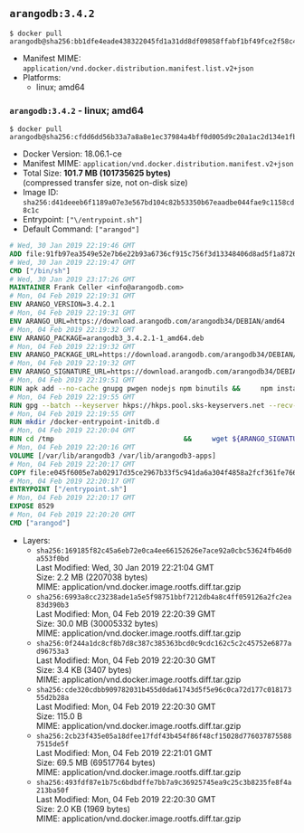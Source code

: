 ## `arangodb:3.4.2`

```console
$ docker pull arangodb@sha256:bb1dfe4eade438322045fd1a31dd8df09858ffabf1bf49fce2f58c4b9f842b43
```

-	Manifest MIME: `application/vnd.docker.distribution.manifest.list.v2+json`
-	Platforms:
	-	linux; amd64

### `arangodb:3.4.2` - linux; amd64

```console
$ docker pull arangodb@sha256:cfdd6dd56b33a7a8a8e1ec37984a4bff0d005d9c20a1ac2d134e1fb7de22a44b
```

-	Docker Version: 18.06.1-ce
-	Manifest MIME: `application/vnd.docker.distribution.manifest.v2+json`
-	Total Size: **101.7 MB (101735625 bytes)**  
	(compressed transfer size, not on-disk size)
-	Image ID: `sha256:d41deeeb6f1189a07e3e567bd104c82b53350b67eaadbe044fae9c1158cd8c1c`
-	Entrypoint: `["\/entrypoint.sh"]`
-	Default Command: `["arangod"]`

```dockerfile
# Wed, 30 Jan 2019 22:19:46 GMT
ADD file:91fb97ea3549e52e7b6e22b93a6736cf915c756f3d13348406d8ad5f1a872680 in / 
# Wed, 30 Jan 2019 22:19:47 GMT
CMD ["/bin/sh"]
# Wed, 30 Jan 2019 23:17:26 GMT
MAINTAINER Frank Celler <info@arangodb.com>
# Mon, 04 Feb 2019 22:19:31 GMT
ENV ARANGO_VERSION=3.4.2.1
# Mon, 04 Feb 2019 22:19:31 GMT
ENV ARANGO_URL=https://download.arangodb.com/arangodb34/DEBIAN/amd64
# Mon, 04 Feb 2019 22:19:32 GMT
ENV ARANGO_PACKAGE=arangodb3_3.4.2.1-1_amd64.deb
# Mon, 04 Feb 2019 22:19:32 GMT
ENV ARANGO_PACKAGE_URL=https://download.arangodb.com/arangodb34/DEBIAN/amd64/arangodb3_3.4.2.1-1_amd64.deb
# Mon, 04 Feb 2019 22:19:32 GMT
ENV ARANGO_SIGNATURE_URL=https://download.arangodb.com/arangodb34/DEBIAN/amd64/arangodb3_3.4.2.1-1_amd64.deb.asc
# Mon, 04 Feb 2019 22:19:51 GMT
RUN apk add --no-cache gnupg pwgen nodejs npm binutils &&     npm install -g foxx-cli &&     rm -rf /root/.npm
# Mon, 04 Feb 2019 22:19:55 GMT
RUN gpg --batch --keyserver hkps://hkps.pool.sks-keyservers.net --recv-keys CD8CB0F1E0AD5B52E93F41E7EA93F5E56E751E9B
# Mon, 04 Feb 2019 22:19:55 GMT
RUN mkdir /docker-entrypoint-initdb.d
# Mon, 04 Feb 2019 22:20:04 GMT
RUN cd /tmp                                &&     wget ${ARANGO_SIGNATURE_URL}           &&     wget ${ARANGO_PACKAGE_URL}             &&     gpg --verify ${ARANGO_PACKAGE}.asc     &&     ar x ${ARANGO_PACKAGE} data.tar.gz     &&     tar -C / -x -z -f data.tar.gz          &&     sed -ri         -e 's!127\.0\.0\.1!0.0.0.0!g'         -e 's!^(file\s*=).*!\1 -!'         -e 's!^\s*uid\s*=.*!!'         /etc/arangodb3/arangod.conf        &&     echo chgrp 0 /var/lib/arangodb3 /var/lib/arangodb3-apps &&     echo chmod 775 /var/lib/arangodb3 /var/lib/arangodb3-apps &&     rm -f ${ARANGO_PACKAGE}* data.tar.gz
# Mon, 04 Feb 2019 22:20:16 GMT
VOLUME [/var/lib/arangodb3 /var/lib/arangodb3-apps]
# Mon, 04 Feb 2019 22:20:17 GMT
COPY file:e045f6005e7ab02917d35ce2967b33f5c941da6a304f4858a2fcf361fe766895 in /entrypoint.sh 
# Mon, 04 Feb 2019 22:20:17 GMT
ENTRYPOINT ["/entrypoint.sh"]
# Mon, 04 Feb 2019 22:20:17 GMT
EXPOSE 8529
# Mon, 04 Feb 2019 22:20:20 GMT
CMD ["arangod"]
```

-	Layers:
	-	`sha256:169185f82c45a6eb72e0ca4ee66152626e7ace92a0cbc53624fb46d0a553f0bd`  
		Last Modified: Wed, 30 Jan 2019 22:21:04 GMT  
		Size: 2.2 MB (2207038 bytes)  
		MIME: application/vnd.docker.image.rootfs.diff.tar.gzip
	-	`sha256:6993a8cc23238ade1a5e5f98751bbf7212db4a8c4ff059126a2fc2ea83d390b3`  
		Last Modified: Mon, 04 Feb 2019 22:20:39 GMT  
		Size: 30.0 MB (30005332 bytes)  
		MIME: application/vnd.docker.image.rootfs.diff.tar.gzip
	-	`sha256:0f244a1dc8cf8b7d8c387c385363bcd0c9cdc162c5c2c45752e6877ad96753a3`  
		Last Modified: Mon, 04 Feb 2019 22:20:30 GMT  
		Size: 3.4 KB (3407 bytes)  
		MIME: application/vnd.docker.image.rootfs.diff.tar.gzip
	-	`sha256:cde320cdbb909782031b455d0da61743d5f5e96c0ca72d177c01817355d2b28a`  
		Last Modified: Mon, 04 Feb 2019 22:20:30 GMT  
		Size: 115.0 B  
		MIME: application/vnd.docker.image.rootfs.diff.tar.gzip
	-	`sha256:2cb23f435e05a18dfee17fdf43b454f86f48cf15028d7760378755887515de5f`  
		Last Modified: Mon, 04 Feb 2019 22:21:01 GMT  
		Size: 69.5 MB (69517764 bytes)  
		MIME: application/vnd.docker.image.rootfs.diff.tar.gzip
	-	`sha256:493fdf87e1b75c6bdbdffe7bb7a9c36925745ea9c25c3b8235fe8f4a213ba50f`  
		Last Modified: Mon, 04 Feb 2019 22:20:30 GMT  
		Size: 2.0 KB (1969 bytes)  
		MIME: application/vnd.docker.image.rootfs.diff.tar.gzip
